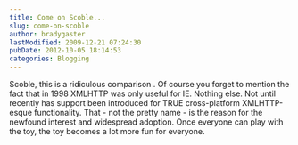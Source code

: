 ```yaml
---
title: Come on Scoble...
slug: come-on-scoble
author: bradygaster
lastModified: 2009-12-21 07:24:30
pubDate: 2012-10-05 18:14:53
categories: Blogging
---
```


Scoble,
<a>this is a ridiculous comparison</a> . Of course you forget to mention the fact that in 1998 XMLHTTP was only useful for IE. Nothing else. Not until recently has support been introduced for TRUE cross-platform XMLHTTP-esque functionality. That - not the
pretty name - is the reason for the newfound interest and widespread adoption. Once everyone can play with the toy, the toy becomes a lot more fun for everyone.
